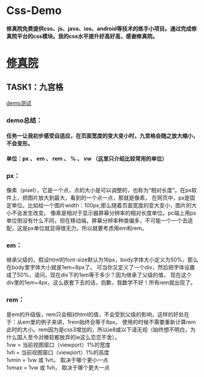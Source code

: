 # Css-Demo
#### 修真院免费提供css、js、java、ios、android等技术的练手小项目。通过完成修真院平台的css模块。我的css水平提升好高好高，感谢修真院。    
# [修真院](http://www.jnshu.com/occupation/1/task)   
## TASK1：九宫格    
[demo测试](https://cjz08.github.io/Css-Demo/task1/index.html)
### demo总结：   
#### 任务一让我初步感受自适应，在页面宽度的变大变小时，九宫格会随之放大缩小，不会变形。   
#### 单位：px 、 em 、 rem 、 % 、 vw （这里只介绍比较常用的单位）    
### px：   
   像素（pixel），它是一个点，点的大小是可以调整的，也称为“相对长度”。在ps软件上，把图片放大到最大，看到的一个点一点，那就是像素，
   在网页中，px是固定单位。比如给一个图片width：100px;那么随着页面宽度的变大变小，图片的大小不会发生改变。
   像素是相对于显示器屏幕分辨率的相对长度单位。pc端上用px单位倒没有什么不同，但在移动端，屏幕分辨率种类偏多，不可能一个一个去适
   配，这是px单位就显得很无力，所以就要考虑用em和rem。   
  
  
### em：
继承父级的，假设html的font-size默认为16px，body字体大小定义为50%，那么在body里字体大小就是1em=8px了。
可当你又定义了一个div，然后把字体设置成了50%，请问，现在div下的1em等于多少？因为继承了父级的值，
现在这个div里的1em=4px，这么嵌套下去的话，抱歉，我数学不好！所有rem就出现了。

### rem：
是em的升级版，rem只会相对html的值，不会受到父级的影响，这样的好处在于：从em里的例子来讲，1rem始终会等于8px。
使用的时候不需要重新计算rem此时的大小。rem因为是css3增加的，所以ie8或以下请无视（始终想不明白，为什么国人至今对微软都放弃的ie这么恋恋不舍）。    
  1vw = 当前视图窗口（viewport）1%的宽度   
  1vh = 当前视图窗口（viewport）1%的高度   
  1vmin = 1vw 或 1vh， 取决于哪个更小一点    
  1vmax = 1vw 或 1vh， 取决于哪个更大一点    
